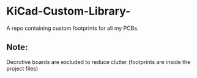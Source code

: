# KiCad-Custom-Library-
A repo containing custom footprints for all my PCBs.
## Note:
Decrotive boards are excluded to reduce clutter (footprints are inside the project files)
